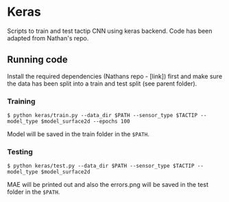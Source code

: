 # Keras
Scripts to train and test tactip CNN using keras backend. Code has been adapted from Nathan's repo.

## Running code
Install the required dependencies (Nathans repo - [link]) first and make sure the data has been split into a train and test split (see parent folder).
### Training
```
$ python keras/train.py --data_dir $PATH --sensor_type $TACTIP --model_type $model_surface2d --epochs 100
```
Model will be saved in the train folder in the `$PATH`.
### Testing
```
$ python keras/test.py --data_dir $PATH --sensor_type $TACTIP --model_type $model_surface2d
```
MAE will be printed out and also the errors.png will be saved in the test folder in the `$PATH`.
